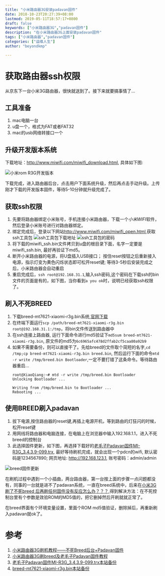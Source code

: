 ```yaml
---
title: "小米路由器3G安装padavan固件"
date: 2018-10-23T20:27:39+08:00
lastmod: 2019-05-11T18:57:17+0800
draft: false
keywords: ["小米路由器3G","padavan固件"]
description: "在小米路由器3G上面安装padavan固件"
tags: ["小米路由器","padavan固件"]
categories: ["运维人生"]
author: "beyondkmp"

---
```


# 获取路由器ssh权限

从京东下一台小米3G路由器，很快就送到了。接下来就要搞事情了...

## 工具准备

1. mac电脑一台
2. u盘一个，格式为FAT或者FAT32
3. mac的usb网络转接口一个

<!--more-->

## 升级开发版本系统

下载地址：<http://www.miwifi.com/miwifi_download.html>, 具体如下图:

![小米rom R3G开发版本](/imgs/rom_r3g_dev.png)

下载完成，进入路由器后台，点击用户下面系统升级，然后再点击手动升级。上传刚才下载的开发版本固件，等待5-10分钟就升级完成了。

## 获取ssh权限

1. 先要将路由器绑定小米账号，手机连接小米路由器，下载一个*小米WIFI*软件，然后登录小米账号进行对路由器绑定。
2. 绑定完成后，登录以下网站<http://www.miwifi.com/miwifi_open.html>,获取ssh工具包
    ![ssh工具包下载地址](/imgs/ssh_xiaomi.png)
    ![ssh工具包的密码](/imgs/ssh_pass_xiaomi.png)
3. 将下载的miwifi_ssh.bin文件拷贝到u盘的根目录下面，名字一定要是miwifi_ssh.bin, 最好再验证下md5。
4. 断开小米路由器的电源，将U盘插入USB接口； 按住reset按钮之后重新接入电源，指示灯变为黄色闪烁状态即可松开reset键; 等待3-5秒后安装完成之后，小米路由器会自动重启
5. 重启完成后，`ssh root@192.168.31.1`,输入ssh密码,这个密码在下载ssh的bin文件的页面是有的，如下图，当你看到`a you ok`时，说明已经获取ssh权限了。

## 刷入不死BREED

1. 下载breed-mt7621-xiaomi-r3g.bin系统,[官网下载](https://breed.hackpascal.net/)
2. 在终端下面运行`scp /path/breed-mt7621-xiaomi-r3g.bin root@192.168.31.1:/tmp`，将bin文件传送到路由器中
3. 在ssh连接上路由器, 运行下面命令进行md5验证下`md5sum breed-mt7621-xiaomi-r3g.bin`, 原文件的md5为`6c6965afc478d2ffab2cf5caa80a92b9`
4. 如果不需要备份，则可以直接干了。先给breed的文件取个简短的名字,`cd /tmp;cp breed-mt7621-xiaomi-r3g.bin breed.bin`, 然后运行下面的命令`mtd -r write /tmp/breed.bin Bootloader`,一定不要打错了这条命令。等待路由器重启...
    ```
    root@XiaoQiang:~# mtd -r write /tmp/breed.bin Bootloader
    Unlocking Bootloader ...

    Writing from /tmp/breed.bin to Bootloader ...
    Rebooting ...
    ```

## 使用BREED刷入padavan

1. 拔下电源,按住路由器的reset键,再插上电源开机，等到路由的灯狂闪的时候，松开reset键
2. 用网线将路由器和电脑连接，在电脑上在浏览器中输入192.168.1.1，进入不死breed的控制台
3. 此选择固件更新，如下图，再选择下载好的[老毛子Padavan固件MI-R3G_3.4.3.9-099.trx](http://opt.cn2qq.com/padavan/MI-R3G_3.4.3.9-099.trx), 最好等待刷机完成，就会出现一个pdcn的wifi, 默认密码是1234567890; 网页地址: <http://192.168.123.1>, 账号密码：admin/admin

![breed固件更新](/imgs/breed.png)

在刷机过程中遇到一个小插曲，两台路由器，第一台按上面的步骤一点问题都没有，同事的一台就是进不了padavan系统，一直在breed系统中，后来在[小米3G刷了不死breed 后再刷任何固件没有反应怎么办？？？](http://www.miui.com/thread-12895070-3-1.html),得到解决方法：在不死控制台里有个参数是效验ROM的MD5值的，把它删掉然后开刷就就正常了。

在breed界面有个环境变量设置，里面个ROM md5值验证，删除掉后，再重新刷入padavan就ok了。

# 参考
1. [小米路由器3G刷机教程——不死Breed后台+Padavan固件](https://www.bilibili.com/read/cv802996/)
2. [小米路由器3G刷breed及老毛子Padavan固件教程](http://www.right.com.cn/forum/thread-257423-1-1.html)
3. [老毛子Padavan固件MI-R3G_3.4.3.9-099.trx本站备份](/files/MI-R3G_3.4.3.9-099.trx)
4. [breed-mt7621-xiaomi-r3g.bin本站备份](/files/breed-mt7621-xiaomi-r3g.bin)

